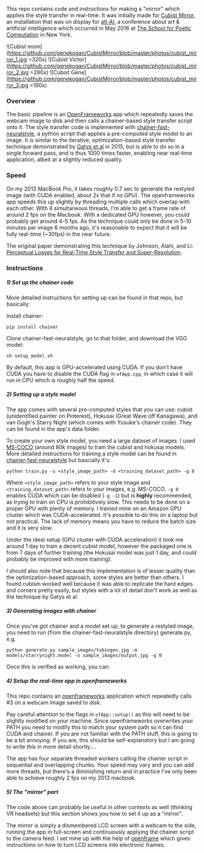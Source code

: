 This repo contains code and instructions for making a "mirror" which applies the style transfer in real-time. It was initially made for [Cubist Mirror](https://vimeo.com/167910860), an installation that was on display for [alt-AI](alt-ai.net), a conference about art & artificial intelligence which occurred in May 2016 at [The School for Poetic Computation](http://www.sfpc.io) in New York. 

![Cubist mom](https://github.com/genekogan/CubistMirror/blob/master/photos/cubist_mirror_1.jpg =320x)
![Cubist Victor](https://github.com/genekogan/CubistMirror/blob/master/photos/cubist_mirror_2.jpg =280x)
![Cubist Gene](https://github.com/genekogan/CubistMirror/blob/master/photos/cubist_mirror_3.jpg =190x)

### Overview

The basic pipeline is an [OpenFrameworks](openframeworks.cc) app which repeatedly saves the webcam image to disk and then calls a chainer-based style transfer script onto it. The style transfer code is implemented with [chainer-fast-neuralstyle](https://github.com/yusuketomoto/chainer-fast-neuralstyle), a python script that applies a pre-computed style model to an image. It is similar to the iterative, optimization-based style transfer technique demonstrated by [Gatys et al](http://arxiv.org/abs/1508.06576) in 2015, but is able to do so in a single forward pass, and is thus 1000 times faster, enabling near real-time application, albeit at a slightly reduced quality.

### Speed

On my 2013 MacBook Pro, it takes roughly 0.7 sec to generate the restyled image (with CUDA enabled, about 2x that if no GPU). The openframeworks app speeds this up slightly by threading multiple calls which overlap with each other. With 4 simultaneous threads, I'm able to get a frame rate of around 2 fps on the Macbook. With a dedicated GPU however, you could probably get around 4-5 fps. As the technique could only be done in 5-10 minutes per image 6 months ago, it's reasonable to expect that it will be fully real-time (~30fps) in the near future.

The original paper demonstrating this technique by Johnson, Alahi, and Li: [Perceptual Losses for Real-Time Style Transfer and Super-Resolution](arxiv.org/abs/1603.08155).

### Instructions

##### 1) Set up the chainer code

More detailed instructions for setting up can be found in that repo, but basically:

Install chainer:

    pip install chainer

Clone chainer-fast-neuralstyle, go to that folder, and download the VGG model:

    sh setup_model.sh

By default, this app is GPU-accelerated using CUDA. If you don't have CUDA you have to disable the CUDA flag in `ofApp.cpp`, in which case it will run in CPU which is roughly half the speed.

##### 2) Setting up a style model

The app comes with several pre-computed styles that you can use: cubist (unidentified painter on Pinterest), Hokusai (Great Wave off Kanagawa), and van Gogh's Starry Night (which comes with Yusuke's chainer code). They can be found in the app's data folder.

To create your own style model, you need a large dataset of images. I used [MS-COCO](http://mscoco.org/dataset/#download) (around 80k images) to train the cubist and hokusai models. More detailed instructions for training a style model can be found in [chainer-fast-neuralstyle](https://github.com/yusuketomoto/chainer-fast-neuralstyle) but bascially it's:

    python train.py -s <style_image_path> -d <training_dataset_path> -g 0 

Where `<style_image_path>` refers to your style image and `<training_dataset_path>` refers to your images, e.g. MS-COCO. `-g 0` enables CUDA which can be disabled (`-g -1`) but is **highly** recommended, as trying to train on CPU is prohibitively slow. This needs to be done on a proper GPU with plenty of memory. I trained mine on an Amazon GPU cluster which was CUDA-accelerated. It's possible to do this on a laptop but not practical. The lack of memory means you have to reduce the batch size and it is very slow. 

Under the ideal setup (GPU cluster with CUDA acceleration) it took me around 1 day to train a decent cubist model, however the packaged one is from 7 days of further training (the Hokusai model was just 1 day, and could probably be improved with more training).

I should also note that because this implementation is of lesser quality than the optimization-based approach, some styles are better than others. I found cubism worked well because it was able to replicate the hard edges and corners pretty easily, but styles with a lot of detail don't work as well as the technique by Gatys et al.

##### 3) Generating images with chainer

Once you've got chainer and a model set up, to generate a restyled image, you need to run (from the chainer-fast-neuralstyle directory) generate.py, e.g.

    python generate.py sample_images/tubingen.jpg -m models/starrynight.model -o sample_images/output.jpg -g 0

Once this is verified as working, you can:

##### 4) Setup the real-time app in openframeworks

This repo contains an [openframeworks](http://www.openframeworks.cc) application which repeatedly calls #3 on a webcam image saved to disk. 

Pay careful attention to the flags in `ofApp::setup()` as this will need to be slightly modified on your machine. Since openframeworks overwrites your PATH you need to modify this to match your system path so it can find CUDA and chainer. If you are not familiar with the PATH stuff, this is going to be a bit annoying. If you are, this should be self-explanatory but I am going to write this in more detail shortly....

The app has four separate threaded workers calling the chainer script in sequential and overlapping chunks. Your speed may vary and you can add more threads, but there's a diminishing return and in practice I've only been able to achieve roughly 2 fps on my 2013 macbook.

##### 5) The "mirror" part

The code above can probably be useful in other contexts as well (thinking VR headsets) but this section shows you how to set it up as a "mirror".  

The mirror is simply a dismembered LCD screen with a webcam to the side, running the app in full-screen and continuously applying the chainer script to the camera feed. I set mine up with the help of [openframe](http://openframe.io) which gives instructions on how to turn LCD screens into electronic frames.